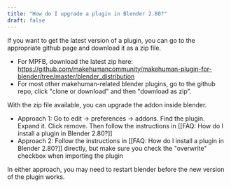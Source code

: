 ```yaml
---
title: "How do I upgrade a plugin in Blender 2.80?"
draft: false
---
```


If you want to get the latest version of a plugin, you can go to the appropriate github page and download it as a zip file. 

* For MPFB, download the latest zip here: https://github.com/makehumancommunity/makehuman-plugin-for-blender/tree/master/blender_distribution
* For most other makehuman-related blender plugins, go to the github repo, click "clone or download" and then "download as zip". 

With the zip file available, you can upgrade the addon inside blender. 

* Approach 1: Go to edit -> preferences -> addons. Find the plugin. Expand it. Click remove. Then follow the instructions in [[FAQ: How do I install a plugin in Blender 2.80?]]
* Approach 2: Follow the instructions in [[FAQ: How do I install a plugin in Blender 2.80?]] directly, but make sure you check the "overwrite" checkbox when importing the plugin

In either approach, you may need to restart blender before the new version of the plugin works.